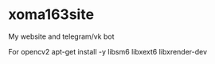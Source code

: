 # xoma163site
My website and telegram/vk bot

For opencv2
apt-get install -y libsm6 libxext6 libxrender-dev

